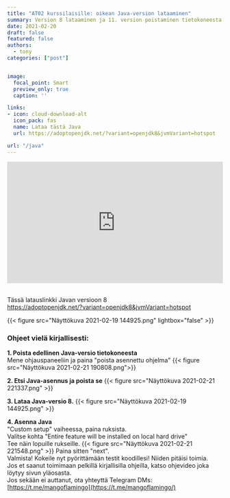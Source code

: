 ```yaml
---
title: "AT02 kurssilaisille: oikean Java-version lataaminen"
summary: Version 8 lataaminen ja 11. version poistaminen tietokoneesta.
date: 2021-02-20
draft: false
featured: false
authors:
  - tony
categories: ["post"]


image:
  focal_point: Smart
  preview_only: true
  caption: ''

links:
- icon: cloud-download-alt
  icon_pack: fas
  name: Lataa tästä Java
  url: https://adoptopenjdk.net/?variant=openjdk8&jvmVariant=hotspot

url: "/java"
---
```

<div style="position: relative; padding-bottom: 56.25%; height: 0;">
<iframe 
src="https://www.loom.com/embed/55fa2974fa8e4a12a2c4cf3fe06142a7" 
loading="lazy" 
frameborder="0" 
webkitallowfullscreen mozallowfullscreen allowfullscreen style="position: absolute; top: 0; left: 0; width: 100%; height: 100%;"></iframe></div>

<br>

Tässä latauslinkki Javan versioon 8  
https://adoptopenjdk.net/?variant=openjdk8&jvmVariant=hotspot

{{< figure src="Näyttökuva 2021-02-19 144925.png" lightbox="false" >}}

### Ohjeet vielä kirjallisesti:  
**1. Poista edellinen Java-versio tietokoneesta**   
Mene ohjauspaneeliin ja paina "poista asennettu ohjelma"
{{< figure src="Näyttökuva 2021-02-21 190808.png">}}

**2. Etsi Java-asennus ja poista se**
{{< figure src="Näyttökuva 2021-02-21 221337.png" >}}

**3. Lataa Java-versio 8.**
{{< figure src="Näyttökuva 2021-02-19 144925.png" >}}

**4. Asenna Java**  
"Custom setup" vaiheessa, paina ruksista.  
Valitse kohta "Entire feature will be installed on local hard drive"  
Tee näin lopuille rukseille.
{{< figure src="Näyttökuva 2021-02-21 221548.png" >}}
Paina sitten "next".  
Valmista! Kokeile nyt pyörittämään testit koodillesi! Niiden pitäisi toimia.  
Jos et saanut toimimaan pelkillä kirjallisilla ohjeilla, katso ohjevideo joka löytyy sivun yläosasta.  
Jos sekään ei auttanut, ota yhteyttä Telegram DMs:  
[https://t.me/mangoflamingo](https://t.me/mangoflamingo/)

